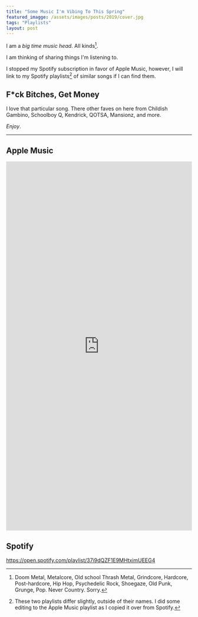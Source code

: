 ```yaml
---
title: "Some Music I'm Vibing To This Spring"
featured_imagge: /assets/images/posts/2019/cover.jpg
tags: "Playlists"
layout: post
---
```


I am a *big time music head*. All kinds[^1].

I am thinking of sharing things I'm listening to.

I stopped my Spotify subscription in favor of Apple Music, however, I will link to my Spotify playlists[^2] of similar songs if I can find them.

## F*ck Bitches, Get Money

I love that particular song. There other faves on here from Childish Gambino, Schoolboy Q, Kendrick, QOTSA, Mansionz, and more.

*Enjoy*.

---

## Apple Music

<iframe allow="autoplay *; encrypted-media *;" frameborder="0" height="1000" style="width:100%;max-width:660px;overflow:hidden;background:transparent;" sandbox="allow-forms allow-popups allow-same-origin allow-scripts allow-storage-access-by-user-activation allow-top-navigation-by-user-activation" src="https://embed.music.apple.com/us/playlist/f-ck-bitches-get-money/pl.u-V9g5pSENREee"></iframe>

## Spotify

https://open.spotify.com/playlist/37i9dQZF1E9MHtximUEEG4



[^1]: Doom Metal, Metalcore, Old school Thrash Metal, Grindcore, Hardcore, Post-hardcore, Hip Hop, Psychedelic Rock, Shoegaze, Old Punk, Grunge, Pop. Never Country. Sorry.
[^2]: These two playlists differ slightly, outside of their names. I did some editing to the Apple Music playlist as I copied it over from Spotify.
